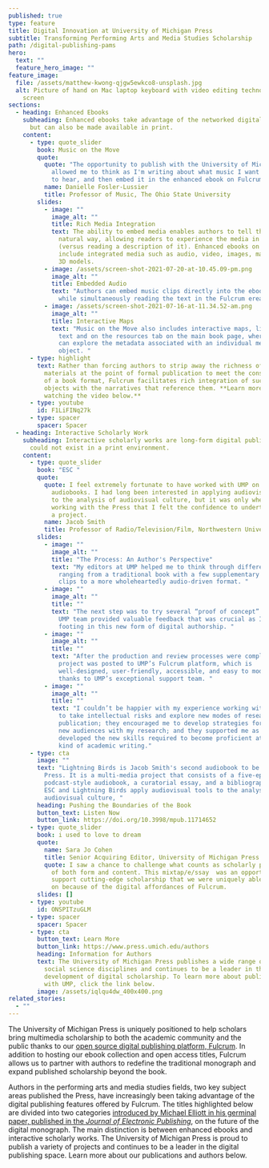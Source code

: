 ```yaml
---
published: true
type: feature
title: Digital Innovation at University of Michigan Press
subtitle: Transforming Performing Arts and Media Studies Scholarship
path: /digital-publishing-pams
hero:
  text: ""
  feature_hero_image: ""
feature_image:
  file: /assets/matthew-kwong-qjgw5ewkco8-unsplash.jpg
  alt: Picture of hand on Mac laptop keyboard with video editing technology on the
    screen
sections:
  - heading: Enhanced Ebooks
    subheading: Enhanced ebooks take advantage of the networked digital environment,
      but can also be made available in print.
    content:
      - type: quote_slider
        book: Music on the Move
        quote:
          quote: "The opportunity to publish with the University of Michigan Press has
            allowed me to think as I'm writing about what music I want my reader
            to hear, and then embed it in the enhanced ebook on Fulcrum. "
          name: Danielle Fosler-Lussier
          title: Professor of Music, The Ohio State University
        slides:
          - image: ""
            image_alt: ""
            title: Rich Media Integration
            text: The ability to embed media enables authors to tell their stories in a more
              natural way, allowing readers to experience the media in real-time
              (versus reading a description of it). Enhanced ebooks on Fulcrum
              include integrated media such as audio, video, images, maps, and
              3D models.
          - image: /assets/screen-shot-2021-07-20-at-10.45.09-pm.png
            image_alt: ""
            title: Embedded Audio
            text: "Authors can embed music clips directly into the ebook for readers to play
              while simultaneously reading the text in the Fulcrum ereader. "
          - image: /assets/screen-shot-2021-07-16-at-11.34.52-am.png
            image_alt: ""
            title: Interactive Maps
            text: "Music on the Move also includes interactive maps, linked both within the
              text and on the resources tab on the main book page, where readers
              can explore the metadata associated with an individual media
              object. "
      - type: highlight
        text: Rather than forcing authors to strip away the richness of the digital
          materials at the point of formal publication to meet the constraints
          of a book format, Fulcrum facilitates rich integration of such digital
          objects with the narratives that reference them. **Learn more by
          watching the video below.**
      - type: youtube
        id: F1LiFINq27k
      - type: spacer
        spacer: Spacer
  - heading: Interactive Scholarly Work
    subheading: Interactive scholarly works are long-form digital publications that
      could not exist in a print environment.
    content:
      - type: quote_slider
        book: "ESC "
        quote:
          quote: I feel extremely fortunate to have worked with UMP on my two experimental
            audiobooks. I had long been interested in applying audiovisual tools
            to the analysis of audiovisual culture, but it was only when I began
            working with the Press that I felt the confidence to undertake such
            a project.
          name: Jacob Smith
          title: Professor of Radio/Television/Film, Northwestern University
        slides:
          - image: ""
            image_alt: ""
            title: "The Process: An Author's Perspective"
            text: "My editors at UMP helped me to think through different approaches,
              ranging from a traditional book with a few supplementary audio
              clips to a more wholeheartedly audio-driven format. "
          - image: ""
            image_alt: ""
            title: ""
            text: "The next step was to try several “proof of concept” prototypes, and the
              UMP team provided valuable feedback that was crucial as I found my
              footing in this new form of digital authorship. "
          - image: ""
            image_alt: ""
            title: ""
            text: "After the production and review processes were completed, the final
              project was posted to UMP’s Fulcrum platform, which is
              well-designed, user-friendly, accessible, and easy to modify
              thanks to UMP’s exceptional support team. "
          - image: ""
            image_alt: ""
            title: ""
            text: "I couldn’t be happier with my experience working with UMP: they pushed me
              to take intellectual risks and explore new modes of research and
              publication; they encouraged me to develop strategies for reaching
              new audiences with my research; and they supported me as I
              developed the new skills required to become proficient at a new
              kind of academic writing."
      - type: cta
        image: ""
        text: "Lightning Birds is Jacob Smith's second audiobook to be published by the
          Press. It is a multi-media project that consists of a five-episode,
          podcast-style audiobook, a curatorial essay, and a bibliography. Both
          ESC and Lightning Birds apply audiovisual tools to the analysis of
          audiovisual culture, "
        heading: Pushing the Boundaries of the Book
        button_text: Listen Now
        button_link: https://doi.org/10.3998/mpub.11714652
      - type: quote_slider
        book: i used to love to dream
        quote:
          name: Sara Jo Cohen
          title: Senior Acquiring Editor, University of Michigan Press
          quote: I saw a chance to challenge what counts as scholarly publishing in terms
            of both form and content. This mixtap/e/ssay  was an opportunity to
            support cutting-edge scholarship that we were uniquely able to take
            on because of the digital affordances of Fulcrum.
        slides: []
      - type: youtube
        id: ONSPITzuGLM
      - type: spacer
        spacer: Spacer
      - type: cta
        button_text: Learn More
        button_link: https://www.press.umich.edu/authors
        heading: Information for Authors
        text: The University of Michigan Press publishes a wide range of humanities and
          social science disciplines and continues to be a leader in the
          development of digital scholarship. To learn more about publishing
          with UMP, click the link below.
        image: /assets/iqlqu4dw_400x400.png
related_stories:
  - ""
---
```

The University of Michigan Press is uniquely positioned to help scholars bring multimedia scholarship to both the academic community and the public thanks to our [open source digital publishing platform, Fulcrum](fulcrum.org). In addition to hosting our ebook collection and open access titles, Fulcrum allows us to partner with authors to redefine the traditional monograph and expand published scholarship beyond the book. 

Authors in the performing arts and media studies fields, two key subject areas published the Press, have increasingly been taking advantage of the digital publishing features offered by Fulcrum. The titles highlighted below are divided into two categories [introduced by Michael Elliott in his germinal paper, published in the *Journal of Electronic Publishing*](https://www.google.com/url?q=https://quod.lib.umich.edu/j/jep/3336451.0018.407/--future-of-the-monograph-in-the-digital-era-a-report?rgn%3Dmain;view%3Dfulltext;q1%3Delliott&sa=D&source=editors&ust=1626451848783000&usg=AOvVaw1hDky0ia1rMWWIVOfz2Bom), on the future of the digital monograph. The main distinction is between enhanced ebooks and interactive scholarly works. The University of Michigan Press is proud to publish a variety of projects and continues to be a leader in the digital publishing space. Learn more about our publications and authors below.